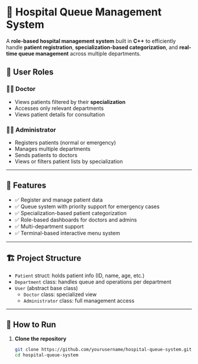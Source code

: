 # 🏥 Hospital Queue Management System

A **role-based hospital management system** built in **C++** to efficiently handle **patient registration**, **specialization-based categorization**, and **real-time queue management** across multiple departments.

## 👥 User Roles

### 👨‍⚕️ Doctor
- Views patients filtered by their **specialization**
- Accesses only relevant departments
- Views patient details for consultation

### 🧑‍💼 Administrator
- Registers patients (normal or emergency)
- Manages multiple departments
- Sends patients to doctors
- Views or filters patient lists by specialization

---

## 📌 Features

- ✅ Register and manage patient data
- ✅ Queue system with priority support for emergency cases
- ✅ Specialization-based patient categorization
- ✅ Role-based dashboards for doctors and admins
- ✅ Multi-department support
- ✅ Terminal-based interactive menu system

---

## 🏗️ Project Structure

- `Patient` struct: holds patient info (ID, name, age, etc.)
- `Department` class: handles queue and operations per department
- `User` (abstract base class)
  - `Doctor` class: specialized view
  - `Administrator` class: full management access

---

## 🧪 How to Run

1. **Clone the repository**
   ```bash
   git clone https://github.com/yourusername/hospital-queue-system.git
   cd hospital-queue-system
